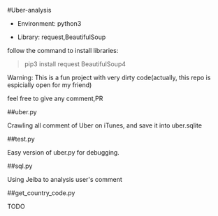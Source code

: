 #Uber-analysis

* Environment: python3

* Library: request,BeautifulSoup

follow the command to install libraries:
> pip3 install request BeautifulSoup4

Warning: This is a fun project with very dirty code(actually, this repo is espicially open for my friend) 

feel free to give any comment,PR

##uber.py

Crawling all comment of Uber on iTunes, and save it into uber.sqlite

##test.py

Easy version of uber.py for debugging.

##sql.py

Using Jeiba to analysis user's comment

##get_country_code.py

TODO
